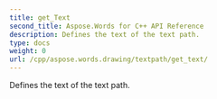 ```yaml
---
title: get_Text
second_title: Aspose.Words for C++ API Reference
description: Defines the text of the text path. 
type: docs
weight: 0
url: /cpp/aspose.words.drawing/textpath/get_text/
---
```


Defines the text of the text path. 

